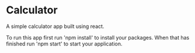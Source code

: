 # Calculator
A simple calculator app built using react.

To run this app first run 'npm install' to install your packages.
When that has finished run 'npm start' to start your application.


